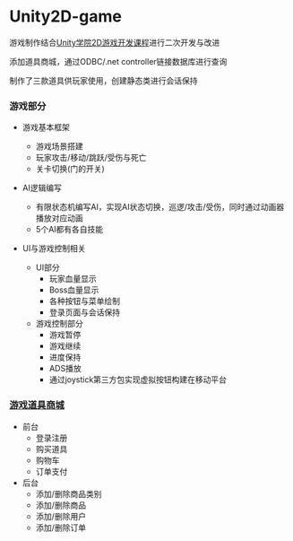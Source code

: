 # Unity2D-game

游戏制作结合[Unity学院2D游戏开发课程](https://learn.u3d.cn/tutorial/2d-mobile-mstudio)进行二次开发与改进

添加道具商城，通过ODBC/.net controller链接数据库进行查询

制作了三款道具供玩家使用，创建静态类进行会话保持


### 游戏部分

- 游戏基本框架
  - 游戏场景搭建
  - 玩家攻击/移动/跳跃/受伤与死亡
  - 关卡切换(门的开关)

- AI逻辑编写
  - 有限状态机编写AI，实现AI状态切换，巡逻/攻击/受伤，同时通过动画器播放对应动画
  - 5个AI都有各自技能
- UI与游戏控制相关
  - UI部分
    - 玩家血量显示
    - Boss血量显示
    - 各种按钮与菜单绘制
    - 登录页面与会话保持
  - 游戏控制部分
    - 游戏暂停
    - 游戏继续
    - 进度保持
    - ADS播放
    - 通过joystick第三方包实现虚拟按钮构建在移动平台

### [游戏道具商城](https://github.com/SEELE0/Game_shop_SMM)

- 前台
  - 登录注册
  - 购买道具
  - 购物车
  - 订单支付
- 后台
  - 添加/删除商品类别
  - 添加/删除商品
  - 添加/删除用户
  - 添加/删除订单
